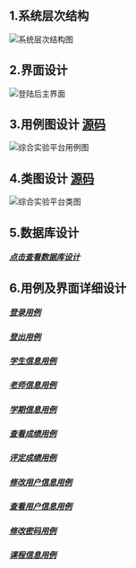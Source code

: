 ## 1.系统层次结构

![系统层次结构图](C:\Users\Administrator\Desktop\test6\系统层次结构图.png)

## 2.界面设计

![登陆后主界面](C:\Users\Administrator\Desktop\test6\ui\登陆后主界面.png)

## 3.用例图设计  [源码](./src/系统用例源码.puml)

![综合实验平台用例图](C:\Users\Administrator\Desktop\test6\综合实验平台用例图.png)

## 4.类图设计  [源码](./src/系统类图源码.puml)

![综合实验平台类图](C:\Users\Administrator\Desktop\test6\综合实验平台类图.png)

## 5.数据库设计

##### [点击查看数据库设计](./src/数据库设计.md)

## 6.用例及界面详细设计

##### [登录用例](./用例/登录用例,md)

##### [登出用例](./用例/登出用例.md)

##### [学生信息用例](./用例/学生信息用例.md)

##### [老师信息用例](./用例/老师信息用例.md)

##### [学期信息用例](./用例/学期信息用例.md)

##### [查看成绩用例](./用例/查看成绩用例.md)

##### [评定成绩用例](./用例/评定成绩用例.md)

##### [修改用户信息用例](./用例/修改用户信息用例.md)

##### [查看用户信息用例](./用例/查看用户信息用例.md)

##### [修改密码用例](./用例/修改密码用例.md)

##### [课程信息用例](./用例/课程信息用例.md)